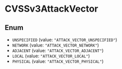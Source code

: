 # CVSSv3AttackVector

## Enum

* `UNSPECIFIED` (value: `"ATTACK_VECTOR_UNSPECIFIED"`)
* `NETWORK` (value: `"ATTACK_VECTOR_NETWORK"`)
* `ADJACENT` (value: `"ATTACK_VECTOR_ADJACENT"`)
* `LOCAL` (value: `"ATTACK_VECTOR_LOCAL"`)
* `PHYSICAL` (value: `"ATTACK_VECTOR_PHYSICAL"`)
